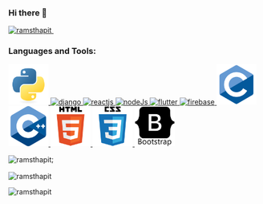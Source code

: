 ### Hi there 👋

<!-- ![Ram Sthapit's GitHub stats](https://github-readme-stats.vercel.app/api?username=ramsthapit&show_icons=true&theme=radical)

<img align="center" src="https://github-readme-stats.vercel.app/api/top-langs/?username=ramsthapit&layout=compact&theme=buefy&hide_border=true" />
<!--
**ramsthapit/ramsthapit** is a ✨ _special_ ✨ repository because its `README.md` (this file) appears on your GitHub profile.

Here are some ideas to get you started:

- 🔭 I’m currently working on ...
- 🌱 I’m currently learning ...
- 👯 I’m looking to collaborate on ...
- 🤔 I’m looking for help with ...
- 💬 Ask me about ...
- 📫 How to reach me: ...
- 😄 Pronouns: ...
- ⚡ Fun fact: ...
-->
<p align="left"> 
  <a href="https://github.com/ryo-ma/github-profile-trophy">
    <img src="https://github-profile-trophy.vercel.app/?username=ramsthapit" alt="ramsthapit" />
  </a>&nbsp; 
</p>
<p>
<h3 align="left">Languages and Tools:</h3>

<p align="left">
   
  <a href="https://www.python.org" target="_blank" rel="noreferrer"> 
    <img src="https://raw.githubusercontent.com/devicons/devicon/master/icons/python/python-original.svg" alt="python" width="80" height="80"/> 
  </a>
  <a href="https://www.djangoproject.com/" target="_blank" rel="noreferrer">
    <img src="https://cdn.worldvectorlogo.com/logos/django.svg" alt="django" width="80" height="80"/> 
  </a>
  <a href="https://www.reactjs.com/" target="_blank" rel="noreferrer">
    <img src="https://www.vectorlogo.zone/logos/reactjs/reactjs-icon.svg" alt="reactjs" width="80" height="80"/> 
  </a>
  <a href="https://www.nodejs.com/" target="_blank" rel="noreferrer">
    <img src="https://www.vectorlogo.zone/logos/nodejs/nodejs-icon.svg" alt="nodeJs" width="80" height="80"/> 
  </a>
  
  <a href="https://flutter.dev" target="_blank" rel="noreferrer">
    <img src="https://www.vectorlogo.zone/logos/flutterio/flutterio-icon.svg" alt="flutter" width="80" height="80"/> 
  </a> 
  <a href="https://firebase.google.com/" target="_blank" rel="noreferrer">
    <img src="https://www.vectorlogo.zone/logos/firebase/firebase-icon.svg" alt="firebase" width="80" height="80"/> 
  </a> 
    <a href="https://www.cprogramming.com/" target="_blank" rel="noreferrer"> 
    <img src="https://raw.githubusercontent.com/devicons/devicon/master/icons/c/c-original.svg" alt="c" width="80" height="80"/> 
  </a>
  <a href="https://www.w3schools.com/cpp/" target="_blank" rel="noreferrer">
    <img src="https://raw.githubusercontent.com/devicons/devicon/master/icons/cplusplus/cplusplus-original.svg" alt="cplusplus" width="80" height="80"/> 
  </a> 
  <a href="https://www.w3.org/html/" target="_blank" rel="noreferrer"> 
    <img src="https://raw.githubusercontent.com/devicons/devicon/master/icons/html5/html5-original-wordmark.svg" alt="html5" width="80" height="80"/> 
  </a>
  <a href="https://www.w3schools.com/css/" target="_blank" rel="noreferrer"> 
    <img src="https://raw.githubusercontent.com/devicons/devicon/master/icons/css3/css3-original-wordmark.svg" alt="css3" width="80" height="80"/>
  </a>
  <a href="https://getbootstrap.com" target="_blank" rel="noreferrer">
    <img src="https://raw.githubusercontent.com/devicons/devicon/master/icons/bootstrap/bootstrap-plain-wordmark.svg" alt="bootstrap" width="80" height="80"/> 
  </a> 
</p>


<p>
  <img align="center" src="https://github-readme-stats.vercel.app/api/top-langs?username=ramsthapit&show_icons=true&locale=en&layout=compact" alt="ramsthapit" />;
</p>
<p>
  <img align="center" src="https://github-readme-stats.vercel.app/api?username=ramsthapit&show_icons=true&locale=en" alt="ramsthapit" />
</p>

<!-- <p><img align="center" src="https://github-readme-streak-stats.herokuapp.com/?user=ramsthapit&" alt="ramsthapit" /></p> -->
<p align="left">
  <img src="https://komarev.com/ghpvc/?username=ramsthapit&label=Profile%20views&color=0e75b6&style=flat" alt="ramsthapit" /> 
</p>
